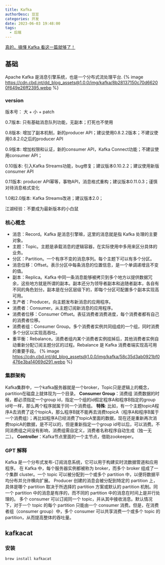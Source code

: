 ```yaml
---
title: Kafka
authorDesc: 豆豆
categories: 开发
date: 2023-06-03 19:48:00
tags:
  - 后端
---
```

[真的，搞懂 Kafka 看这一篇就够了！](https://juejin.cn/post/6963101806402469902)
## 基础
Apache Kafka 是消息引擎系统，也是一个分布式流处理平台.
{%  image https://cdn.cbd.int/dd_blog_assets@1.0.0/img/kafka/8b28137150c70d66200f649e26ff2395.webp %}
### version
版本号：
大 + 小 + patch

0.7版本:
只有基础消息队列功能，无副本；打死也不使用

0.8版本:
增加了副本机制，新的producer API；建议使用0.8.2.2版本；不建议使用0.8.2.0之后的producer API

0.9版本:
增加权限和认证，新的consumer API，Kafka Connect功能；不建议使用consumer API；

0.10版本:
引入Kafka Streams功能，bug修复；建议版本0.10.2.2；建议使用新版consumer API

0.11版本:
producer API幂等，事物API，消息格式重构；建议版本0.11.0.3；谨慎对待消息格式变化

1.0和2.0版本:
Kafka Streams改进；建议版本2.0；

江湖经验：不要成为最新版本的小白鼠
### 核心概念
- 消息：Record。Kafka 是消息引擎嘛，这里的消息就是指 Kafka 处理的主要对象。
- 主题：Topic。主题是承载消息的逻辑容器，在实际使用中多用来区分具体的业务。
- 分区：Partition。一个有序不变的消息序列。每个主题下可以有多个分区。
- 消息位移：Offset。表示分区中每条消息的位置信息，是一个单调递增且不变的值。
- 副本：Replica。Kafka 中同一条消息能够被拷贝到多个地方以提供数据冗余，这些地方就是所谓的副本。副本还分为领导者副本和追随者副本，各自有不同的角色划分。副本是在分区层级下的，即每个分区可配置多个副本实现高可用。
- 生产者：Producer。向主题发布新消息的应用程序。
- 消费者：Consumer。从主题订阅新消息的应用程序。
- 消费者位移：Consumer Offset。表征消费者消费进度，每个消费者都有自己的消费者位移。
- 消费者组：Consumer Group。多个消费者实例共同组成的一个组，同时消费多个分区以实现高吞吐。
- 重平衡：Rebalance。消费者组内某个消费者实例挂掉后，其他消费者实例自动重新分配订阅主题分区的过程。Rebalance 是 Kafka 消费者端实现高可用的重要手段。
{%  image https://cdn.cbd.int/dd_blog_assets@1.0.0/img/kafka/58c35d3ab0921bf0476e3ba14069d291.webp %}

### 集群架构

Kafka集群中，一个kafka服务器就是一个broker，Topic只是逻辑上的概念，partition在磁盘上就体现为一个目录。
**Consumer Group**：消费组 消费数据的时候，都必须指定一个group id，指定一个组的id假定程序A和程序B指定的group id号一样，那么两个程序就属于同一个消费组。
**特殊**: 比如，有一个主题topicA程序A去消费了这个topicA，那么程序B就不能再去消费topicA（程序A和程序B属于一个消费组）；再比如程序A已经消费了topicA里面的数据，现在还是重新再次消费topicA的数据，是不可以的，但是重新指定一个group id号以后，可以消费。不同消费组之间没有影响，消费组需自定义，消费者名称程序自动生成（独一无二）。
**Controller**：Kafka节点里面的一个主节点，借助zookeeper。

### GPT 解释

Kafka 是一个分布式发布-订阅消息系统，它可以用于构建实时流数据管道和应用程序。
在 Kafka 中，每个服务器实例都被称为 broker，而多个 broker 组成了一个集群 cluster。一个 topic 可以被分配到一个或多个 partition 中，以便将数据平均分布并允许横向扩展。
Producer 创建的消息会被分配到特定的 partition 上，具体是哪个 partition 取决于所选择的 partition 方案或默认的 partition 机制。同一个 partition 中的消息是有序的，而不同的 partition 中的消息在时间上是并行处理的。
多个 consumer 可以订阅同一个 topic，并从其中接收消息。默认情况下，对于一个 topic 的每个 partition 只能由一个 consumer 消费。但是，在消费者组（consumer group）中，多个 consumer 可以共享消费一个或多个 topic 的 partition，从而提高整体的吞吐量。

## kafkacat

### 安装

`brew install kafkacat`